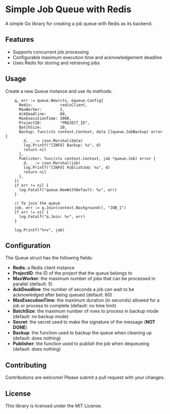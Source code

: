 # Simple Job Queue with Redis

A simple Go library for creating a job queue with Redis as its backend.

## Features

* Supports concurrent job processing
* Configurable maximum execution time and acknowledgement deadline
* Uses Redis for storing and retrieving jobs

## Usage
Create a new Queue instance and use its methods:

```golang
    q, err := queue.New(ctx, &queue.Config{
      Redis:            redisClient,
      MaxWorker:        2,
      AckDeadline:      60,
      MaxExecutionTime: 3000,
      ProjectID:        "PROJECT_ID",
      BatchSize:        20,
      Backup: func(ctx context.Context, data []queue.JobBackup) error {
        d, _ := json.Marshal(data)
        log.Printf("[INFO] Backup: %s", d)
        return nil
      },
      Publisher: func(ctx context.Context, job *queue.Job) error {
        d, _ := json.Marshal(job)
        log.Printf("[INFO] PublishJob: %s", d)
        return nil
      },
    })
    if err != nil {
      log.Fatalf("queue.NewWithDefault: %v", err)
    }

    // To join the queue
    job, err := q.Join(context.Background(), "JOB_1")
    if err != nil {
      log.Fatalf("q.Join: %v", err)
    }
  
    log.Printf("%+v", job)
```

## Configuration
The Queue struct has the following fields:
  -  **Redis**: a Redis client instance
  -  **ProjectID**: the ID of the project that the queue belongs to
  -  **MaxWorker**: the maximum number of jobs that can be processed in parallel (default: 5)
  -  **AckDeadline**: the number of seconds a job can wait to be acknowledged after being queued (default: 60)
  -  **MaxExecutionTime**: the maximum duration (in seconds) allowed for a job or process to complete (default: no time limit)
  -  **BatchSize**: the maximum number of rows to process in backup mode (default: no backup mode)
  -  **Secret**: the secret used to make the signature of the message (**NOT DONE**)
  -  **Backup**: the function used to backup the queue when cleaning up (default: does nothing)
  -  **Publisher**: the function used to publish the job when dequeueing (default: does nothing)

## Contributing
Contributions are welcome! Please submit a pull request with your changes.

## License
This library is licensed under the MIT License.
